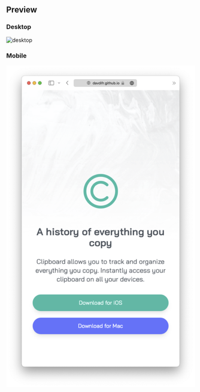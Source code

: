## Preview

### Desktop
![desktop](/clipboard-landing-page/images/preview-1.png)

### Mobile
![mobile](/clipboard-landing-page/images/preview-2.png)

